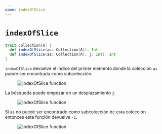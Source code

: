 ```yaml
---
name: indexOfSlice
---
```


# `indexOfSlice`

~~~ scala
trait Collection[A] {
  def indexOfSlice(as: Collection[A]): Int
  def indexOfSlice(as: Collection[A], j: Int): Int
}
~~~

`indexOfSlice` devuelve el índice del primer elemento donde la colección `as` puede ser encontrada como subcolección.

<figure class="diagram">
  <img src="../images/indexOfSlice.svg" alt="indexOfSlice function">
  <!-- <figcaption class="diagram-desc"></figcaption> -->
</figure>

La búsqueda puede empezar en un desplazamiento `j`.

<figure class="diagram">
  <img src="../images/indexOfSlice.2.svg" alt="indexOfSlice function">
  <!-- <figcaption class="diagram-desc"></figcaption> -->
</figure>

Si `as` no puede ser encontrado como subcolección de esta colección entonces esta función devuelve `-1`.

<figure class="diagram">
  <img src="../images/indexOfSlice.3.svg" alt="indexOfSlice function">
  <!-- <figcaption class="diagram-desc"></figcaption> -->
</figure>

